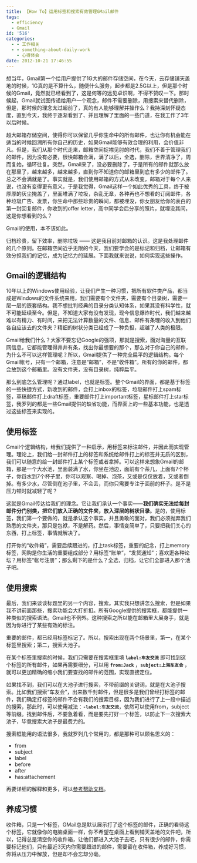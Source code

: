 ```yaml
---
title: 【How To】运用标签和搜索有效管理GMail邮件
tags:
  - efficiency
  - Gmail
id: '516'
categories:
  - - 工作相关
  - - something-about-daily-work
    - 心得体会
date: 2012-10-21 17:46:55
---
```


想当年，Gmail第一个给用户提供了1G大的邮件存储空间，在今天，云存储铺天盖地的时候，1G真的是不算什么，随便什么服务，起步都是2.5G以上，但是那个时候的Gmail，竟然就已经看到了，这是何等的远见卓识啊，不得不赞叹一下。那时候起，Gmail就试图传递给用户一个观念，邮件不需要删除，用搜索来替代删除，但是，那时候的理念太过超前了，真的有人能够理解并操作么？我持深刻怀疑态度，直到今天，我终于逐渐看到了、并且理解了里面的一些门道，在我工作了3年以后时候。
<!-- more -->
超大邮箱存储空间，使得你可以保留几乎你生命中的所有邮件，也让你有机会能在适当的时候回溯所有你自己的历史，如果Gmail能够有效合理的利用，会价值非凡。但是，我们从那个时代走来，邮箱空间捉襟见肘的时代，我们不善于管理我们的邮件，因为没有必要，很快邮箱会满，满了以后，全选，删除，世界清净了，周而复始，循环往复。突然，Gmail来了，没必要删除了，于是所有的邮件就那么放在那里了，越来越多，越来越多，直到你不知道你的邮箱里到底有多少的邮件了。总之不会满就是了。事实就是，我们使用邮箱的方式从未改变，邮箱对于每个人来说，也没有变得更有意义，于是我觉得，Gmail这样一个如此优秀的工具，终于被厚厚的灰尘掩盖了，里面堆满了垃圾，杂乱无章，各种再也不想看的订阅邮件，各种垃圾广告、发票，你生命中那些珍贵的瞬间，都被埋没，你女朋友给你的表白的第一封回复邮件，你收到的offer letter，高中同学会后分享的照片，就埋没其间，这是你想看到的么？

Gmail的使用，本不该如此。

归档珍贵，留下效率，删除垃圾 —— 这是我目前对邮箱的认识。这是我处理邮件的几个原则。在邮箱空间近乎无限的今天，我们要学会的是标记和归档，让邮箱有效分担我们的记忆，成为记忆力的延展。下面我就来说说，如何实现这些操作。

## Gmail的逻辑结构

10年以上的Windows使用经验，让我们产生一种习惯，把所有软件类产品，都当成是Windows的文件系统来用，我们需要有个文件夹，需要有个目录树，需要一层一层的嵌套结构。我不想批判经典的目录分类认知体系，如果其没有科学性，就不可能延续至今。但是，不知道大家有没有发现，现今信息爆炸时代，我们越来越难以有精力、有时间，来把无法计算数量的文件、信息、邮件有条理的收入到他们各自应该去的文件夹？精细的树状分类已经成了一种负担，超越了人类的极限。

Gmail给我们什么？大家不要忘记Google的强项，那就是搜索，面对海量的互联网信息，它都能管理得井井有条，找出你最想要的那个，那么对于你自己的邮件，为什么不可以这样管理呢？所以，Gmail提供了一种完全扁平的逻辑结构。每个Gmail帐号，只有一个邮箱，注意是“邮箱”，不是“收件箱”。所有的你的邮件，都会放到这个邮箱里。没有文件夹，没有目录树，纯粹扁平。

那么到底怎么管理呢？通过label，也就是标签。整个Gmail的界面，都是基于标签的一些快捷方式，新收到的邮件，会打上inbox的标签，垃圾邮件打上spam标签，草稿邮件打上draft标签，重要邮件打上important标签，星标邮件打上star标签，我罗列的都是一些Gmail提供的缺省功能，而界面上的一些基本功能，也是透过这些标签来实现的。

## 使用标签

Gmail个逻辑结构，给我们提供了一种启示，用标签来标注邮件，并因此而实现管理。理论上，我们给一封邮件打上的标签和系统给邮件打上的标签并无质的区别，我们可以随意的给一封邮件打上某个标签或者拿掉。可以这样来想象Gmail的邮箱，那是一个大水池，里面装满了水，你坐在池边，面前有个茶几，上面有7个杯子，你舀水到7个杯子里，你可以观察、喝掉、泡茶，又或是仅仅放着，又或者倒掉。有多少水，尽管倒在池子里，不会丢，而你只需要专注于面前的杯子。是不是压力顿时就减轻了呢？

这就是Gmail传达给我们的理念。它让我们承认一个事实——**我们确实无法给每封邮件分门别类，把它们放入正确的文件夹，放入深层的树状目录**。是的，使用标签，我们第一个要做的，就是承认这个事实，并且勇敢的面对，我们必须抛弃我们熟悉的文件夹，那只是包袱，不是解药。然后，事情变简单了，只要把我们关心的东西，打上标签，事情就解决了。

打开你的“收件箱”，需要后续跟进的，打上task标签，重要的纪念，打上memory标签，网购是你生活的重要组成部分？用标签“账单”，“发货通知”；喜欢逛各种论坛？用标签“帐号注册”；那么剩下的是什么？全选，归档，让它们全部进入那个池子吧。

## 使用搜索

最后，我们来谈谈标题里的另一个内容，搜索。其实我只想讲怎么搜索，但是如果我不讲前面那些，搜索功能会大打折扣。所有Google提供的搜索框，都能提供一种类似的搜索语法。Gmail也不例外。这种搜索之所以能在邮箱里大展身手，就是因为你进行了某些有效的标注。

重要的邮件，都已经用标签标记了。所以，搜索出现在两个场景里，第一，在某个标签里搜索；第二，搜索大池子。

在某个标签里搜索的时候，我们只需要在搜索框里填 **`label:车友交流`** 即可找到这个标签的所有邮件，如果再需要细分，可以用 **`from:Jack`** ，**`subject:上海车友会`** ，就可以更加精确的缩小我们要查找的邮件的范围，实现直接定位。

如果找不到，我们可以在大池子进行搜索，不带前缀的关键词，就是在大池子搜索。比如我们搜索“车友会”，出来数千封邮件，但是很多是我们曾经打标签的邮件，我们确定打标签的邮件不会有我们的搜索目标，因为我们进行了上一段中描述的搜索，那此时，可以使用减法：**`-label:车友交流`**，依然可以使用from，subject等前缀。找到邮件后，不要急着看，而是要先打好一个标签，以防止下一次搜索大池子，毕竟搜索大池子是最费力的。

搜索框能用的语法很多，我就罗列几个常用的，都是那种可以顾名思义的：

*   from
*   subject
*   label
*   before
*   after
*   has:attachement

再要详细的解释和更多，可以[参考帮助文档](http://support.google.com/mail/bin/answer.py?hl=zh-Hans&answer=7190 "Gmail高级搜索帮助")。

## 养成习惯

收件箱，只是一个标签，GMail总是默认展示打了这个标签的邮件，正确的看待这个标签，它就像你的电脑桌面一样，你不希望在桌面上看到铺天盖地的文件吧，所以，记得总是清空你的收件箱，让他们都进入大池子去吧，只有很少的邮件，你需要标记他们，只有最近3天内你需要跟进的邮件，需要留在收件箱，养成好习惯，你将从压力中解放，但是却不会忘却分毫。